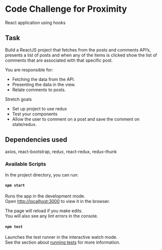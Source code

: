 # Code Challenge for Proximity

React application using hooks

## Task
Build a ReactJS project that fetches from the posts and comments API’s, presents a list of posts and when any of the items is clicked show the list of  comments that are associated with that specific post.


You are responsible for:
-	Fetching the data from the API.
-	Presenting the data in the view.
-	Relate comments to posts.

Stretch goals
-	Set up project to use redux
-	Test your components
-	Allow the user to comment on a post and save the comment on state/redux.

## Dependencies used
axios, react-bootstrap, redux, react-redux, redux-thunk

### Available Scripts

In the project directory, you can run:

#### `npm start`

Runs the app in the development mode.\
Open [http://localhost:3000](http://localhost:3000) to view it in the browser.

The page will reload if you make edits.\
You will also see any lint errors in the console.

#### `npm test`

Launches the test runner in the interactive watch mode.\
See the section about [running tests](https://facebook.github.io/create-react-app/docs/running-tests) for more information.

